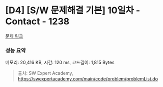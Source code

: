 # [D4] [S/W 문제해결 기본] 10일차 - Contact - 1238 

[문제 링크](https://swexpertacademy.com/main/code/problem/problemDetail.do?contestProbId=AV15B1cKAKwCFAYD) 

### 성능 요약

메모리: 20,416 KB, 시간: 120 ms, 코드길이: 1,815 Bytes



> 출처: SW Expert Academy, https://swexpertacademy.com/main/code/problem/problemList.do